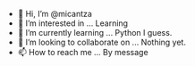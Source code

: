 - 👋 Hi, I’m @micantza
- 👀 I’m interested in ... Learning
- 🌱 I’m currently learning ... Python I guess.
- 💞️ I’m looking to collaborate on ... Nothing yet.
- 📫 How to reach me ... By message

<!---
micantza/micantza is a ✨ special ✨ repository because its `README.md` (this file) appears on your GitHub profile.
You can click the Preview link to take a look at your changes.
--->
